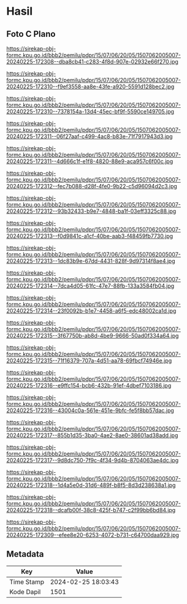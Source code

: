 # Hasil

## Foto C Plano

https://sirekap-obj-formc.kpu.go.id/bbb2/pemilu/pdpr/15/07/06/20/05/1507062005007-20240225-172308--dba8cb41-c283-4f8d-907e-02932e66f270.jpg

https://sirekap-obj-formc.kpu.go.id/bbb2/pemilu/pdpr/15/07/06/20/05/1507062005007-20240225-172310--f9ef3558-aa8e-43fe-a920-5591d128bec2.jpg

https://sirekap-obj-formc.kpu.go.id/bbb2/pemilu/pdpr/15/07/06/20/05/1507062005007-20240225-172310--7378154a-13d4-45ec-bf9f-5590ce149705.jpg

https://sirekap-obj-formc.kpu.go.id/bbb2/pemilu/pdpr/15/07/06/20/05/1507062005007-20240225-172311--06f27aaf-c499-4ac8-b83e-71f7917943d3.jpg

https://sirekap-obj-formc.kpu.go.id/bbb2/pemilu/pdpr/15/07/06/20/05/1507062005007-20240225-172311--4d666c1f-e1f8-4820-88e9-aca957c6f00c.jpg

https://sirekap-obj-formc.kpu.go.id/bbb2/pemilu/pdpr/15/07/06/20/05/1507062005007-20240225-172312--fec7b088-d28f-4fe0-9b22-c5d96094d2c3.jpg

https://sirekap-obj-formc.kpu.go.id/bbb2/pemilu/pdpr/15/07/06/20/05/1507062005007-20240225-172312--93b32433-b9e7-4848-ba1f-03eff3325c88.jpg

https://sirekap-obj-formc.kpu.go.id/bbb2/pemilu/pdpr/15/07/06/20/05/1507062005007-20240225-172313--f0d9841c-a1cf-40be-aab3-f48459fb7730.jpg

https://sirekap-obj-formc.kpu.go.id/bbb2/pemilu/pdpr/15/07/06/20/05/1507062005007-20240225-172313--1dc83b9e-67dd-4431-828f-9d97314f8ae4.jpg

https://sirekap-obj-formc.kpu.go.id/bbb2/pemilu/pdpr/15/07/06/20/05/1507062005007-20240225-172314--7dca4d05-61fc-47e7-88fb-133a3584fb04.jpg

https://sirekap-obj-formc.kpu.go.id/bbb2/pemilu/pdpr/15/07/06/20/05/1507062005007-20240225-172314--23f0092b-b1e7-4458-a6f5-edc48002ca1d.jpg

https://sirekap-obj-formc.kpu.go.id/bbb2/pemilu/pdpr/15/07/06/20/05/1507062005007-20240225-172315--3f67750b-ab8d-4be9-9666-50ad0f334a64.jpg

https://sirekap-obj-formc.kpu.go.id/bbb2/pemilu/pdpr/15/07/06/20/05/1507062005007-20240225-172315--71f16379-707a-4d51-aa78-69fbcf74946e.jpg

https://sirekap-obj-formc.kpu.go.id/bbb2/pemilu/pdpr/15/07/06/20/05/1507062005007-20240225-172316--e9ffc154-bcb6-432b-91ef-4dbef7103186.jpg

https://sirekap-obj-formc.kpu.go.id/bbb2/pemilu/pdpr/15/07/06/20/05/1507062005007-20240225-172316--43004c0a-561e-451e-9bfc-fe5f8bb57dac.jpg

https://sirekap-obj-formc.kpu.go.id/bbb2/pemilu/pdpr/15/07/06/20/05/1507062005007-20240225-172317--855b1d35-3ba0-4ae2-8ae0-38601ad38add.jpg

https://sirekap-obj-formc.kpu.go.id/bbb2/pemilu/pdpr/15/07/06/20/05/1507062005007-20240225-172317--9d8dc750-7f9c-4f34-9d4b-8704063ae4dc.jpg

https://sirekap-obj-formc.kpu.go.id/bbb2/pemilu/pdpr/15/07/06/20/05/1507062005007-20240225-172318--1d4a5e0d-31d6-489f-b8f5-8d3d238638a1.jpg

https://sirekap-obj-formc.kpu.go.id/bbb2/pemilu/pdpr/15/07/06/20/05/1507062005007-20240225-172318--dcafb00f-38c8-425f-b747-c2f99bb6bd84.jpg

https://sirekap-obj-formc.kpu.go.id/bbb2/pemilu/pdpr/15/07/06/20/05/1507062005007-20240225-172309--efee8e20-6253-4072-b731-c64700daa929.jpg


## Metadata

| Key        | Value               |
| ---------- | ------------------- |
| Time Stamp | 2024-02-25 18:03:43 |
| Kode Dapil | 1501                |



